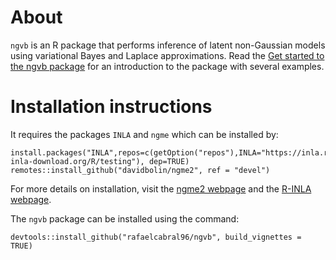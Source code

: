 
# About

`ngvb` is an R package that performs inference of latent non-Gaussian models using variational Bayes and Laplace approximations. Read the  [Get started to the ngvb package](https://rafaelcabral96.github.io/ngvb/articles/ngvb.html) for an introduction to the package with several examples.

# Installation instructions

It requires the packages `INLA` and `ngme` which can be installed by:

```
install.packages("INLA",repos=c(getOption("repos"),INLA="https://inla.r-inla-download.org/R/testing"), dep=TRUE)
remotes::install_github("davidbolin/ngme2", ref = "devel")
```

For more details on installation, visit the [ngme2 webpage](https://davidbolin.github.io/ngme2/) and the [R-INLA webpage](https://www.r-inla.org/).

The `ngvb` package can be installed using the command:

```
devtools::install_github("rafaelcabral96/ngvb", build_vignettes = TRUE)
```
